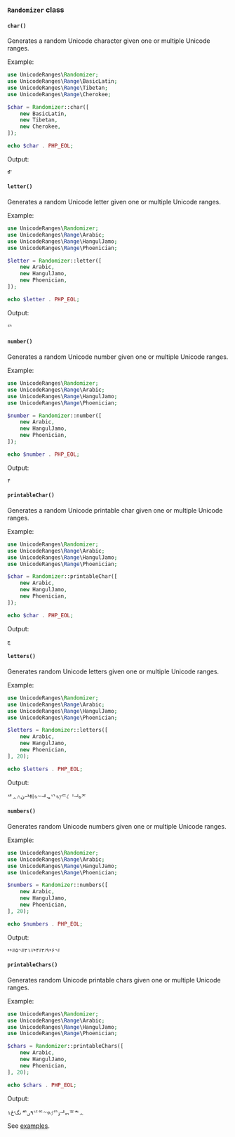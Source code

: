 ### `Randomizer` class

#### `char()`

Generates a random Unicode character given one or multiple Unicode ranges.

Example:

```php
use UnicodeRanges\Randomizer;
use UnicodeRanges\Range\BasicLatin;
use UnicodeRanges\Range\Tibetan;
use UnicodeRanges\Range\Cherokee;

$char = Randomizer::char([
    new BasicLatin,
    new Tibetan,
    new Cherokee,
]);

echo $char . PHP_EOL;
```

Output:

    Ꮉ

#### `letter()`

Generates a random Unicode letter given one or multiple Unicode ranges.

Example:

```php
use UnicodeRanges\Randomizer;
use UnicodeRanges\Range\Arabic;
use UnicodeRanges\Range\HangulJamo;
use UnicodeRanges\Range\Phoenician;

$letter = Randomizer::letter([
    new Arabic,
    new HangulJamo,
    new Phoenician,
]);

echo $letter . PHP_EOL;
```

Output:

    ᄗ

#### `number()`

Generates a random Unicode number given one or multiple Unicode ranges.

Example:

```php
use UnicodeRanges\Randomizer;
use UnicodeRanges\Range\Arabic;
use UnicodeRanges\Range\HangulJamo;
use UnicodeRanges\Range\Phoenician;

$number = Randomizer::number([
    new Arabic,
    new HangulJamo,
    new Phoenician,
]);

echo $number . PHP_EOL;
```

Output:

    ۴

#### `printableChar()`

Generates a random Unicode printable char given one or multiple Unicode ranges.

Example:

```php
use UnicodeRanges\Randomizer;
use UnicodeRanges\Range\Arabic;
use UnicodeRanges\Range\HangulJamo;
use UnicodeRanges\Range\Phoenician;

$char = Randomizer::printableChar([
    new Arabic,
    new HangulJamo,
    new Phoenician,
]);

echo $char . PHP_EOL;
```

Output:

    چ

#### `letters()`

Generates random Unicode letters given one or multiple Unicode ranges.

Example:

```php
use UnicodeRanges\Randomizer;
use UnicodeRanges\Range\Arabic;
use UnicodeRanges\Range\HangulJamo;
use UnicodeRanges\Range\Phoenician;

$letters = Randomizer::letters([
    new Arabic,
    new HangulJamo,
    new Phoenician,
], 20);

echo $letters . PHP_EOL;
```

Output:

    ᄺᆺڽ𐤂ᆉᅔᅱ𐤆𐤄ᅰᇼᄓ𐤊𐤄ᄃ𐤋ᆝᆛەᅎ

#### `numbers()`

Generates random Unicode numbers given one or multiple Unicode ranges.

Example:

```php
use UnicodeRanges\Randomizer;
use UnicodeRanges\Range\Arabic;
use UnicodeRanges\Range\HangulJamo;
use UnicodeRanges\Range\Phoenician;

$numbers = Randomizer::numbers([
    new Arabic,
    new HangulJamo,
    new Phoenician,
], 20);

echo $numbers . PHP_EOL;
```

Output:

    𐤚𐤙۶𐤘٩𐤖۳𐤚۴𐤘𐤖𐤖٣۱𐤛𐤙۵𐤛𐤘𐤘

#### `printableChars()`

Generates random Unicode printable chars given one or multiple Unicode ranges.

Example:

```php
use UnicodeRanges\Randomizer;
use UnicodeRanges\Range\Arabic;
use UnicodeRanges\Range\HangulJamo;
use UnicodeRanges\Range\Phoenician;

$chars = Randomizer::printableChars([
    new Arabic,
    new HangulJamo,
    new Phoenician,
], 20);

echo $chars . PHP_EOL;
```

Output:

    ۱نگ𐤏ځᄳ٩ؠᄕᅂ𐤍𐤇𐤆ᅁۊᆤᇚᄒᅕᆺ

See [examples](https://github.com/programarivm/unicode-ranges/tree/master/examples/randomizer).
